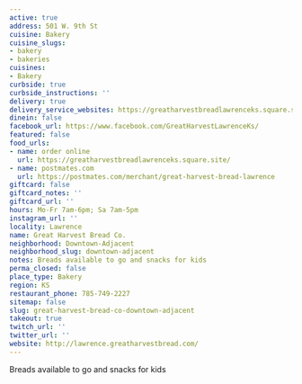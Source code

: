 ```yaml
---
active: true
address: 501 W. 9th St
cuisine: Bakery
cuisine_slugs:
- bakery
- bakeries
cuisines:
- Bakery
curbside: true
curbside_instructions: ''
delivery: true
delivery_service_websites: https://greatharvestbreadlawrenceks.square.site/
dinein: false
facebook_url: https://www.facebook.com/GreatHarvestLawrenceKs/
featured: false
food_urls:
- name: order online
  url: https://greatharvestbreadlawrenceks.square.site/
- name: postmates.com
  url: https://postmates.com/merchant/great-harvest-bread-lawrence
giftcard: false
giftcard_notes: ''
giftcard_url: ''
hours: Mo-Fr 7am-6pm; Sa 7am-5pm
instagram_url: ''
locality: Lawrence
name: Great Harvest Bread Co.
neighborhood: Downtown-Adjacent
neighborhood_slug: downtown-adjacent
notes: Breads available to go and snacks for kids
perma_closed: false
place_type: Bakery
region: KS
restaurant_phone: 785-749-2227
sitemap: false
slug: great-harvest-bread-co-downtown-adjacent
takeout: true
twitch_url: ''
twitter_url: ''
website: http://lawrence.greatharvestbread.com/
---
```


Breads available to go and snacks for kids